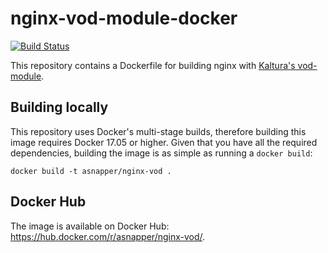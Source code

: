 nginx-vod-module-docker
=======================

[![Build Status](https://cloud.drone.io/api/badges/nytimes/nginx-vod-module-docker/status.svg)](https://cloud.drone.io/nytimes/nginx-vod-module-docker)

This repository contains a Dockerfile for building nginx with [Kaltura's
vod-module](https://github.com/kaltura/nginx-vod-module).

Building locally
----------------

This repository uses Docker's multi-stage builds, therefore building this image
requires Docker 17.05 or higher. Given that you have all the required
dependencies, building the image is as simple as running a ``docker build``:

```
docker build -t asnapper/nginx-vod .
```

Docker Hub
----------

The image is available on Docker Hub: https://hub.docker.com/r/asnapper/nginx-vod/.
